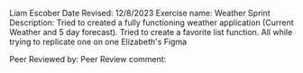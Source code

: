 Liam Escober
Date Revised: 12/8/2023
Exercise name: Weather Sprint
Description: Tried to created a fully functioning weather application (Current Weather and 5 day forecast). Tried to create a favorite list function. All while trying to replicate one on one Elizabeth's Figma

Peer Reviewed by:
Peer Review comment:
